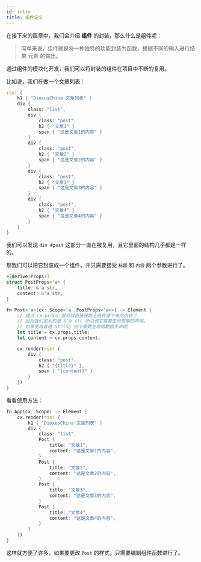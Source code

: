 ```yaml
---
id: intro
title: 组件定义
---
```


在接下来的篇章中，我们会介绍 **组件** 的封装，那么什么是组件呢：

> 简单来说，组件就是将一种独特的功能封装为函数，根据不同的输入进行结果 元素 的输出。

通过组件的模块化开发，我们可以将封装的组件在项目中不断的复用。

比如说，我们在做一个文章列表：

```rust
rsx! {
    h1 { "DioxusChina 文章列表" }
    div {
        class: "list",
        div {
            class: "post",
            h2 { "文章1" }
            span { "这是文章1的内容" }
        }
        div {
            class: "post",
            h2 { "文章2" }
            span { "这是文章2的内容" }
        }
        div {
            class: "post",
            h2 { "文章3" }
            span { "这是文章3的内容" }
        }
        div {
            class: "post",
            h2 { "文章4" }
            span { "这是文章4的内容" }
        }
    }
}
```

我们可以发现 `div #post` 这部分一直在被复用，且它里面的结构几乎都是一样的。

那我们可以把它封装成一个组件，并只需要接受 `标题` 和 `内容` 两个参数进行了。

```rust
#[derive(Props)]
struct PostProps<'a> {
    title: &'a str,
    content: &'a str,
}

fn Post<'a>(cx: Scope<'a ,PostProps<'a>>) -> Element {
    // 通过 cx.props 就可以直接获取上级传递下来的内容了
    // 因为我们定义的是 &'a str 所以说它需要生命周期的声明。
    // 如果使用普通 String 则不需要生命周期相关声明
    let title = cx.props.title;
    let content = cx.props.content;

    cx.render(rsx! {
        div {
            class: "post",
            h2 { "{title}" },
            span { "{content}" }
        }
    })
}
```
看看使用方法：

```rust
fn App(cx: Scope) -> Element {
    cx.render(rsx! {
        h1 { "DioxusChina 文章列表" }
        div {
            class: "list",
            Post {
                title: "文章1",
                content: "这是文章1的内容",
            }
            Post {
                title: "文章2",
                content: "这是文章2的内容",
            }
            Post {
                title: "文章3",
                content: "这是文章3的内容",
            }
            Post {
                title: "文章4",
                content: "这是文章4的内容",
            }
        }
    })
}
```
这样就方便了许多，如果要更改 `Post` 的样式，只需要编辑组件函数进行了。